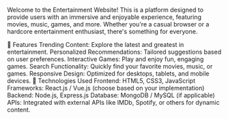 Welcome to the Entertainment Website! This is a platform designed to provide users with an immersive and enjoyable experience, featuring movies, music, games, and more. Whether you're a casual browser or a hardcore entertainment enthusiast, there's something for everyone.

🚀 Features
Trending Content: Explore the latest and greatest in entertainment.
Personalized Recommendations: Tailored suggestions based on user preferences.
Interactive Games: Play and enjoy fun, engaging games.
Search Functionality: Quickly find your favorite movies, music, or games.
Responsive Design: Optimized for desktops, tablets, and mobile devices.
🎨 Technologies Used
Frontend:
HTML5, CSS3, JavaScript
Frameworks: React.js / Vue.js (choose based on your implementation)
Backend:
Node.js, Express.js
Database: MongoDB / MySQL (if applicable)
APIs: Integrated with external APIs like IMDb, Spotify, or others for dynamic content.
